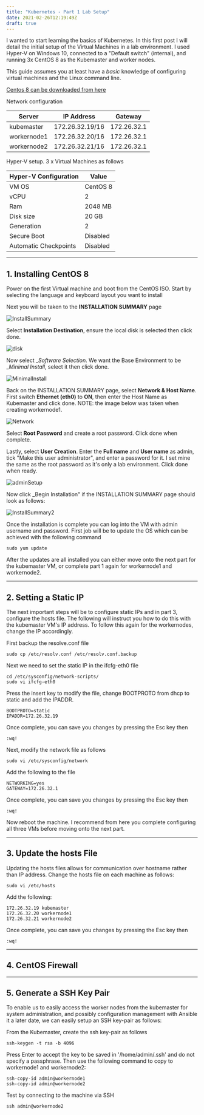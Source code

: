 ```yaml
---
title: "Kubernetes - Part 1 Lab Setup"
date: 2021-02-26T12:19:49Z
draft: true
---
```


I wanted to start learning the basics of Kubernetes. In this first post I will detail the initial setup of the Virtual Machines in a lab environment. I used Hyper-V on Windows 10, connected to a "Default switch" (internal), and running 3x CentOS 8 as the Kubemaster and worker nodes.

This guide assumes you at least have a _basic_ knowledge of configuring virtual machines and the Linux command line.

[Centos 8 can be downloaded from here](https://www.centos.org/download/)

Network configuration

| Server      | IP Address      | Gateway     |
| ----------- | --------------- | ----------- |
| kubemaster  | 172.26.32.19/16 | 172.26.32.1 |
| workernode1 | 172.26.32.20/16 | 172.26.32.1 |
| workernode2 | 172.26.32.21/16 | 172.26.32.1 |

Hyper-V setup. 3 x Virtual Machines as follows

| Hyper-V Configuration | Value    |
| --------------------- | -------- |
| VM OS                 | CentOS 8 |
| vCPU                  | 2        |
| Ram                   | 2048 MB  |
| Disk size             | 20 GB    |
| Generation            | 2        |
| Secure Boot           | Disabled |
| Automatic Checkpoints | Disabled |

---

## 1. Installing CentOS 8

Power on the first Virtual machine and boot from the CentOS ISO. Start by selecting the language and keyboard layout you want to install

Next you will be taken to the __INSTALLATION SUMMARY__ page

![InstallSummary](images/InstallSummary.jpg)

Select __Installation Destination__, ensure the local disk is selected then click done.

![disk](images/disk.jpg)

Now select __Software Selection_. We want the Base Environment to be __Minimal Install_, select it then click done.

![MinimalInstall](images/MinimalInstall.jpg)

Back on the INSTALLATION SUMMARY page, select __Network & Host Name__. First switch __Ethernet (eth0)__ to __ON__, then enter the Host Name as Kubemaster and click done. NOTE: the image below was taken when creating workernode1.

![Network](images/NetworkSetupGUI.jpg)

Select __Root Password__ and create a root password. Click done when complete.

Lastly, select __User Creation__. Enter the __Full name__ and __User name__ as admin, tick "Make this user administrator", and enter a password for it. I set mine the same as the root password as it's only a lab environment. Click done when ready.

![adminSetup](images/adminSetup.jpg)

Now click _Begin Installation" if the INSTALLATION SUMMARY page should look as follows:

![InstallSummary2](images/InstallSummary2.jpg)

Once the installation is complete you can log into the VM with admin username and password. First job will be to update the OS which can be achieved with the following command

```terminal
sudo yum update
```

After the updates are all installed you can either move onto the next part for the kubemaster VM, or complete part 1 again for workernode1 and workernode2.

---

## 2. Setting a Static IP

The next important steps will be to configure static IPs and in part 3, configure the hosts file. The following will instruct you how to do this with the kubemaster VM's IP address. To follow this again for the workernodes, change the IP accordingly.

First backup the resolve.conf file

```terminal
sudo cp /etc/resolv.conf /etc/resolv.conf.backup
```

Next we need to set the static IP in the ifcfg-eth0 file

```terminal
cd /etc/sysconfig/network-scripts/
sudo vi ifcfg-eth0
```

Press the insert key to modify the file, change BOOTPROTO from dhcp to static and add the IPADDR.

```terminal
BOOTPROTO=static
IPADDR=172.26.32.19
```

Once complete, you can save you changes by pressing the Esc key then

```terminal
:wq!
```

Next, modify the network file as follows

```terminal
sudo vi /etc/sysconfig/network
```

Add the following to the file

```terminal
NETWORKING=yes
GATEWAY=172.26.32.1
```

Once complete, you can save you changes by pressing the Esc key then

```terminal
:wq!
```

Now reboot the machine. I recommend from here you complete configuring all three VMs before moving onto the next part.

---

## 3. Update the hosts File

Updating the hosts files allows for communication over hostname rather than IP address. Change the hosts file on each machine as follows:

```terminal
sudo vi /etc/hosts
```

Add the following:

```terminal
172.26.32.19 kubemaster
172.26.32.20 workernode1
172.26.32.21 workernode2
```

Once complete, you can save you changes by pressing the Esc key then

```terminal
:wq!
```

---

## 4. CentOS Firewall

---

## 5. Generate a SSH Key Pair

To enable us to easily access the worker nodes from the kubemaster for system administration, and possibly configuration management with Ansible it a later date, we can easily setup an SSH key-pair as follows:

From the Kubemaster, create the ssh key-pair as follows

```terminal
ssh-keygen -t rsa -b 4096
```

Press Enter to accept the key to be saved in '/home/admin/.ssh' and do not specify a passphrase. Then use the following command to copy to workernode1 and workernode2:

```termial
ssh-copy-id admin@workernode1
ssh-copy-id admin@workernode2
```

Test by connecting to the machine via SSH

```terminal
ssh admin@workernode2
```
